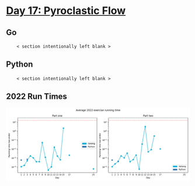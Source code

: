 # [Day 17: Pyroclastic Flow](https://adventofcode.com/2022/day/17)

<!-- [Day 17: Pyroclastic Flow](17-pyroclasticFlow) -->

## Go

```text
    < section intentionally left blank >
```

## Python

```text
    < section intentionally left blank >
```

## 2022 Run Times

![2022 exercise run-time graphs](../run-times.png)
